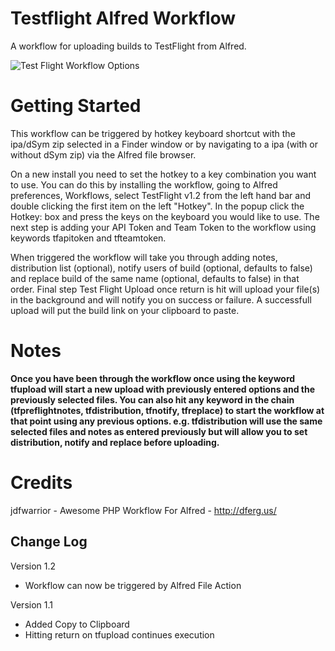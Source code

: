 Testflight Alfred Workflow
==========================

A workflow for uploading builds to TestFlight from Alfred.

![Test Flight Workflow Options](http://fallenclient.github.io/testflight-alfred-workflow/images/all-options.jpg "Options")

Getting Started
===============
This workflow can be triggered by hotkey keyboard shortcut with the ipa/dSym zip selected in a Finder window or by navigating to a ipa (with or without dSym zip) via the Alfred file browser. 

On a new install you need to set the hotkey to a key combination you want to use. You can do this by installing the workflow, going to Alfred preferences, Workflows, select TestFlight v1.2 from the left hand bar and double clicking the first item on the left "Hotkey". In the popup click the Hotkey: box and press the keys on the keyboard you would like to use. The next step is adding your API Token and Team Token to the workflow using keywords tfapitoken and tfteamtoken.

When triggered the workflow will take you through adding notes, distribution list (optional), notify users of build (optional, defaults to false) and replace build of the same name (optional, defaults to false) in that order. Final step Test Flight Upload once return is hit will upload your file(s) in the background and will notify you on success or failure. A successfull upload will put the build link on your clipboard to paste.

Notes
=====
**Once you have been through the workflow once using the keyword tfupload will start a new upload with previously entered options and the previously selected files. You can also hit any keyword in the chain (tfpreflightnotes, tfdistribution, tfnotify, tfreplace) to start the workflow at that point using any previous options. e.g. tfdistribution will use the same selected files and notes as entered previously but will allow you to set distribution, notify and replace before uploading.**

Credits
=======
jdfwarrior - Awesome PHP Workflow For Alfred - http://dferg.us/

Change Log
----------
Version 1.2
* Workflow can now be triggered by Alfred File Action

Version 1.1
* Added Copy to Clipboard
* Hitting return on tfupload continues execution
